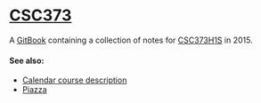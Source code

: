 [CSC373](http://csc373.elliottsj.com/)
======

A [GitBook][gitbook] containing a collection of notes for [CSC373H1S][csc373] in 2015.

#### See also:

- [Calendar course description][csc373]
- [Piazza][piazza]

[gitbook]: https://www.gitbook.com/
[csc373]:  http://www.artsandscience.utoronto.ca/ofr/calendar/crs_csc.htm#CSC373H1
[piazza]:  https://piazza.com/class/i4bjfcnthda2jc